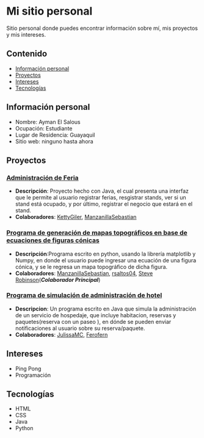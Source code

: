 # Mi sitio personal

Sitio personal donde puedes encontrar información sobre mí, mis proyectos y mis intereses.


## Contenido

* [Información personal](#información-personal)
* [Proyectos](#proyectos)
* [Intereses](#intereses)
* [Tecnologías](#tecnologías)

## Información personal
* Nombre: Ayman El Salous
* Ocupación: Estudiante
* Lugar de Residencia: Guayaquil
* Sitio web: ninguno hasta ahora

## Proyectos
 ### [Administración de Feria](https://github.com/AymanElS4/POO-P--G-POO-P3-G09-)

- **Descripción**: Proyecto hecho con Java, el cual presenta una interfaz que le permite al usuario registrar ferias, resgistrar stands, ver si un stand está ocupado, y por último, registrar el negocio que estará en el stand.
- **Colaboradores**: [KettyGiler](https://github.com/KettyGiler), [ManzanillaSebastian](https://github.com/ManzanillaSebastian)

 ### [Programa de generación de mapas topográficos en base de ecuaciones de figuras cónicas](https://colab.research.google.com/drive/1-KrCxDp-8rd2BdfUUpJ4MgawDnx6tPak?usp=sharing)

- **Descripción**:Programa escrito en python, usando la librería matplotlib y Numpy, en donde el usuario puede ingresar una ecuación de una figura cónica, y se le regresa un mapa topográfico de dicha figura.
- **Colaboradores**: [ManzanillaSebastian](https://github.com/ManzanillaSebastian), [rsaltos04](https://github.com/rsaltos04), [Steve Robinson](https://github.com/stikrobinson)(***Colaborador Principal***)

 ### [Programa de simulación de administración de hotel](https://github.com/JulissaMC/Tarea02/tree/main)

- **Descripcion**: Un programa escrito en Java que simula la administración de un servicio de hospedaje, que incluye habitacion, reservas y paquetes(reserva con un paseo ), en dónde se pueden enviar notificaciones al usuario sobre su reserva/paquete.
- **Colaboradores**: [JulissaMC](https://github.com/JulissaMC), [Ferofern](https://github.com/Ferofern)

## Intereses
- Ping Pong
- Programación

## Tecnologías
- HTML
- CSS
- Java
- Python

